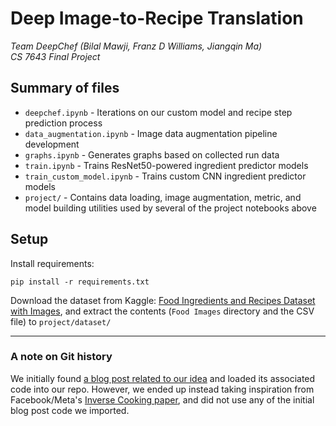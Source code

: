 # Deep Image-to-Recipe Translation
*Team DeepChef (Bilal Mawji, Franz D Williams, Jiangqin Ma)*  
*CS 7643 Final Project*  

## Summary of files
* `deepchef.ipynb` - Iterations on our custom model and recipe step prediction process
* `data_augmentation.ipynb` - Image data augmentation pipeline development
* `graphs.ipynb` - Generates graphs based on collected run data
* `train.ipynb` - Trains ResNet50-powered ingredient predictor models
* `train_custom_model.ipynb` - Trains custom CNN ingredient predictor models
* `project/` - Contains data loading, image augmentation, metric, and model building utilities used by several of the project notebooks above

## Setup
Install requirements:

```
pip install -r requirements.txt
```

Download the dataset from Kaggle: [Food Ingredients and Recipes Dataset with Images](https://www.kaggle.com/datasets/pes12017000148/food-ingredients-and-recipe-dataset-with-images), and extract the contents (`Food Images` directory and the CSV file) to `project/dataset/`

---

### A note on Git history
We initially found [a blog post related to our idea](https://towardsdatascience.com/this-ai-is-hungry-b2a8655528be) and loaded its associated code into our repo. However, we ended up instead taking inspiration from Facebook/Meta's [Inverse Cooking paper](https://research.facebook.com/publications/inverse-cooking-recipe-generation-from-food-images/), and did not use any of the initial blog post code we imported.
